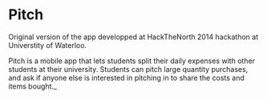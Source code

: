 Pitch
=====

Original version of the app developped at HackTheNorth 2014 hackathon at Universtity of Waterloo.

Pitch is a mobile app that lets students split their daily expenses with other students at their university. Students can pitch large quantity purchases, and ask if anyone else is interested in pitching in to share the costs and items bought._
